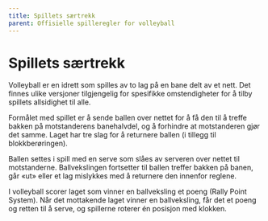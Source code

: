 ```yaml
---
title: Spillets særtrekk
parent: Offisielle spilleregler for volleyball
---
```


# Spillets særtrekk

Volleyball er en idrett som spilles av to lag på en bane delt av et nett.
Det finnes ulike versjoner tilgjengelig for spesifikke omstendigheter
for å tilby spillets allsidighet til alle. 

Formålet med spillet er å sende ballen over nettet for å få den til
å treffe bakken på motstanderens banehalvdel, og å forhindre at
motstanderen gjør det samme. Laget har tre slag for å returnere
ballen (i tillegg til blokkberøringen). 

Ballen settes i spill med en serve som slåes av serveren over nettet til
motstanderne. Ballvekslingen fortsetter til ballen treffer bakken på 
banen, går «ut» eller et lag mislykkes med å returnere den innenfor
reglene.

I volleyball scorer laget som vinner en ballveksling et poeng
(Rally Point System). Når det mottakende laget vinner en ballveksling,
får det et poeng og retten til å serve, og spillerne roterer én posisjon
med klokken.
